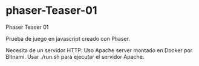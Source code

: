 # phaser-Teaser-01
Phaser Teaser 01


Prueba de juego en javascript creado con Phaser.

Necesita de un servidor HTTP. Uso Apache server montado en Docker por Bitnami. Usar ./run.sh para ejecutar el servidor Apache.
